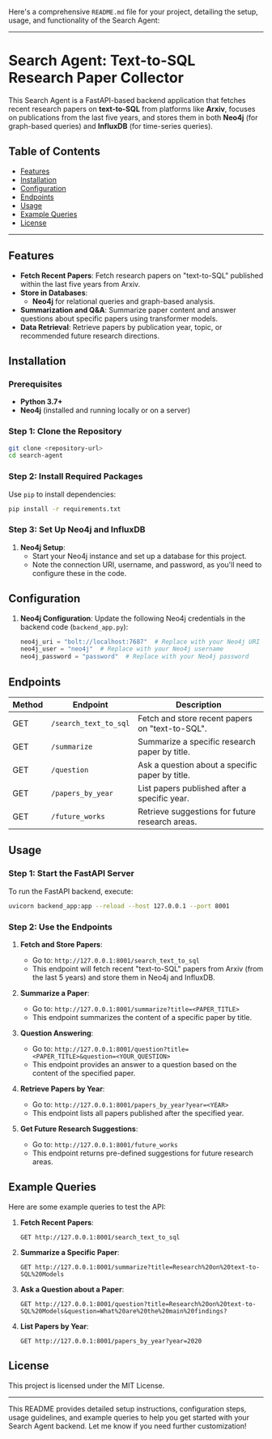 Here's a comprehensive `README.md` file for your project, detailing the setup, usage, and functionality of the Search Agent:

---

# Search Agent: Text-to-SQL Research Paper Collector

This Search Agent is a FastAPI-based backend application that fetches recent research papers on **text-to-SQL** from platforms like **Arxiv**, focuses on publications from the last five years, and stores them in both **Neo4j** (for graph-based queries) and **InfluxDB** (for time-series queries).

## Table of Contents

- [Features](#features)
- [Installation](#installation)
- [Configuration](#configuration)
- [Endpoints](#endpoints)
- [Usage](#usage)
- [Example Queries](#example-queries)
- [License](#license)

---

## Features

- **Fetch Recent Papers**: Fetch research papers on "text-to-SQL" published within the last five years from Arxiv.
- **Store in Databases**:
  - **Neo4j** for relational queries and graph-based analysis.
- **Summarization and Q&A**: Summarize paper content and answer questions about specific papers using transformer models.
- **Data Retrieval**: Retrieve papers by publication year, topic, or recommended future research directions.

## Installation

### Prerequisites

- **Python 3.7+**
- **Neo4j** (installed and running locally or on a server)

### Step 1: Clone the Repository

```bash
git clone <repository-url>
cd search-agent
```

### Step 2: Install Required Packages

Use `pip` to install dependencies:

```bash
pip install -r requirements.txt
```

### Step 3: Set Up Neo4j and InfluxDB

1. **Neo4j Setup**:
   - Start your Neo4j instance and set up a database for this project.
   - Note the connection URI, username, and password, as you'll need to configure these in the code.

## Configuration

1. **Neo4j Configuration**:
   Update the following Neo4j credentials in the backend code (`backend_app.py`):
   
   ```python
   neo4j_uri = "bolt://localhost:7687"  # Replace with your Neo4j URI
   neo4j_user = "neo4j"  # Replace with your Neo4j username
   neo4j_password = "password"  # Replace with your Neo4j password
   ```

## Endpoints

| Method | Endpoint              | Description                                      |
|--------|------------------------|--------------------------------------------------|
| GET    | `/search_text_to_sql`  | Fetch and store recent papers on "text-to-SQL".  |
| GET    | `/summarize`           | Summarize a specific research paper by title.    |
| GET    | `/question`            | Ask a question about a specific paper by title.  |
| GET    | `/papers_by_year`      | List papers published after a specific year.     |
| GET    | `/future_works`        | Retrieve suggestions for future research areas.  |

## Usage

### Step 1: Start the FastAPI Server

To run the FastAPI backend, execute:

```bash
uvicorn backend_app:app --reload --host 127.0.0.1 --port 8001
```

### Step 2: Use the Endpoints

1. **Fetch and Store Papers**:
   - Go to: `http://127.0.0.1:8001/search_text_to_sql`
   - This endpoint will fetch recent "text-to-SQL" papers from Arxiv (from the last 5 years) and store them in Neo4j and InfluxDB.

2. **Summarize a Paper**:
   - Go to: `http://127.0.0.1:8001/summarize?title=<PAPER_TITLE>`
   - This endpoint summarizes the content of a specific paper by title.

3. **Question Answering**:
   - Go to: `http://127.0.0.1:8001/question?title=<PAPER_TITLE>&question=<YOUR_QUESTION>`
   - This endpoint provides an answer to a question based on the content of the specified paper.

4. **Retrieve Papers by Year**:
   - Go to: `http://127.0.0.1:8001/papers_by_year?year=<YEAR>`
   - This endpoint lists all papers published after the specified year.

5. **Get Future Research Suggestions**:
   - Go to: `http://127.0.0.1:8001/future_works`
   - This endpoint returns pre-defined suggestions for future research areas.

## Example Queries

Here are some example queries to test the API:

1. **Fetch Recent Papers**:
   ```
   GET http://127.0.0.1:8001/search_text_to_sql
   ```

2. **Summarize a Specific Paper**:
   ```
   GET http://127.0.0.1:8001/summarize?title=Research%20on%20text-to-SQL%20Models
   ```

3. **Ask a Question about a Paper**:
   ```
   GET http://127.0.0.1:8001/question?title=Research%20on%20text-to-SQL%20Models&question=What%20are%20the%20main%20findings?
   ```

4. **List Papers by Year**:
   ```
   GET http://127.0.0.1:8001/papers_by_year?year=2020
   ```

## License

This project is licensed under the MIT License.

---

This README provides detailed setup instructions, configuration steps, usage guidelines, and example queries to help you get started with your Search Agent backend. Let me know if you need further customization!
